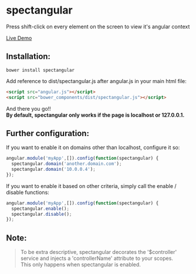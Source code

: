 spectangular
============

Press shift-click on every element on the screen to view it's angular context

[Live Demo](https://www.herokuapp.com/spectangular "Spectangular Live Demo")

Installation:
------------
```
bower install spectangular
```

Add reference to dist/spectangular.js after angular.js in your main html file:
```html
<script src="angular.js"></script>
<script src="bower_components/dist/spectangular.js"></script>
```
And there you go!!
<br><b>By default, spectangular only works if the page is localhost or 127.0.0.1.</b>

Further configuration:
---------------------
If you want to enable it on domains other than localhost, configure it so:
```javascript
angular.module('myApp',[]).config(function(spectangular) {
  spectangular.domain('another.domain.com');
  spectangular.domain('10.0.0.4');
});
```
If you want to enable it based on other criteria, simply call the enable / disable functions:
```javascript
angular.module('myApp',[]).config(function(spectangular) {
  spectangular.enable();
  spectangular.disable();
});
```

Note:
-------------
> To be extra descriptive, spectangular decorates the '$controller' service and injects a 'controllerName' attribute to your scopes.<br>
This only happens when spectangular is enabled.

